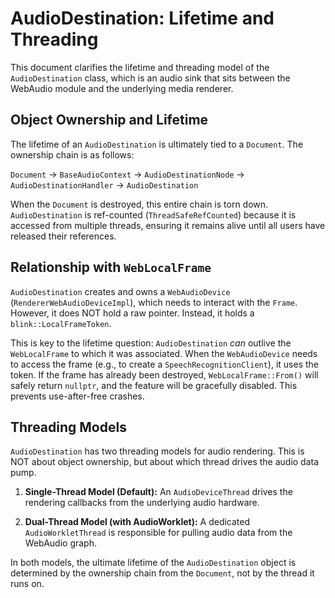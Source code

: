 # AudioDestination: Lifetime and Threading

This document clarifies the lifetime and threading model of the
`AudioDestination` class, which is an audio sink that sits between the WebAudio
module and the underlying media renderer.

## Object Ownership and Lifetime

The lifetime of an `AudioDestination` is ultimately tied to a `Document`. The
ownership chain is as follows:

  `Document` -> `BaseAudioContext` -> `AudioDestinationNode`
  -> `AudioDestinationHandler` -> `AudioDestination`

When the `Document` is destroyed, this entire chain is torn down.
`AudioDestination` is ref-counted (`ThreadSafeRefCounted`) because it is
accessed from multiple threads, ensuring it remains alive until all users
have released their references.

## Relationship with `WebLocalFrame`

`AudioDestination` creates and owns a `WebAudioDevice`
(`RendererWebAudioDeviceImpl`), which needs to interact with the `Frame`.
However, it does NOT hold a raw pointer. Instead, it holds a
`blink::LocalFrameToken`.

This is key to the lifetime question: `AudioDestination` *can* outlive the
`WebLocalFrame` to which it was associated. When the `WebAudioDevice` needs
to access the frame (e.g., to create a `SpeechRecognitionClient`), it uses
the token. If the frame has already been destroyed, `WebLocalFrame::From()`
will safely return `nullptr`, and the feature will be gracefully disabled.
This prevents use-after-free crashes.

## Threading Models

`AudioDestination` has two threading models for audio rendering. This is NOT
about object ownership, but about which thread drives the audio data pump.

1.  **Single-Thread Model (Default):** An `AudioDeviceThread` drives the
    rendering callbacks from the underlying audio hardware.

2.  **Dual-Thread Model (with AudioWorklet):** A dedicated
    `AudioWorkletThread` is responsible for pulling audio data from the
    WebAudio graph.

In both models, the ultimate lifetime of the `AudioDestination` object is
determined by the ownership chain from the `Document`, not by the thread it
runs on.
